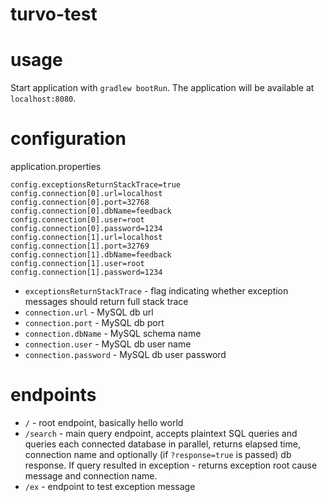 # turvo-test



# usage

Start application with ```gradlew bootRun```. The application will be available at ```localhost:8080```.

# configuration

application.properties

```
config.exceptionsReturnStackTrace=true
config.connection[0].url=localhost
config.connection[0].port=32768
config.connection[0].dbName=feedback
config.connection[0].user=root
config.connection[0].password=1234
config.connection[1].url=localhost
config.connection[1].port=32769
config.connection[1].dbName=feedback
config.connection[1].user=root
config.connection[1].password=1234
```

- ```exceptionsReturnStackTrace``` - flag indicating whether exception messages should return full stack trace
- ```connection.url``` - MySQL db url
- ```connection.port``` - MySQL db port
- ```connection.dbName``` - MySQL schema name
- ```connection.user``` - MySQL db user name
- ```connection.password``` - MySQL db user password

# endpoints

- ```/``` - root endpoint, basically hello world
- ```/search``` - main query endpoint, accepts plaintext SQL queries and queries each connected database in 
parallel, returns elapsed time, connection name and optionally (if ```?response=true``` is passed) db response. 
If query resulted in exception - returns exception root cause message and connection name.
- ```/ex``` - endpoint to test exception message